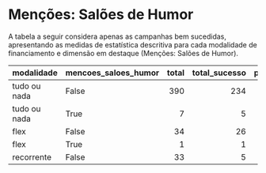 # Menções: Salões de Humor

A tabela a seguir considera apenas as campanhas bem sucedidas, apresentando as medidas
de estatística descritiva para cada modalidade de financiamento e dimensão em destaque
(Menções: Salões de Humor).

| modalidade   | mencoes_saloes_humor   |   total |   total_sucesso |   particip |   taxa_sucesso |   valor_sucesso |   media_sucesso |   std_sucesso |   min_sucesso |   max_sucesso |
|:-------------|:-----------------------|--------:|----------------:|-----------:|---------------:|----------------:|----------------:|--------------:|--------------:|--------------:|
| tudo ou nada | False                  |     390 |             234 |       98,2 |           60,0 |      4.606.508,82 |        19.685,94 |      14.956,96 |        413,39 |      90.252,06 |
| tudo ou nada | True                   |       7 |               5 |        1,8 |           71,4 |        41.133,65 |         8.226,73 |       4.821,69 |       4.561,17 |      16.559,52 |
| flex         | False                  |      34 |              26 |       97,1 |           76,5 |       195.197,80 |         7.507,61 |      16.232,10 |         25,11 |      79.806,29 |
| flex         | True                   |       1 |               1 |        2,9 |          100,0 |         4.707,82 |         4.707,82 |          0,00 |       4.707,82 |       4.707,82 |
| recorrente   | False                  |      33 |               5 |      100,0 |           15,2 |          301,40 |           60,28 |         60,43 |          5,06 |        160,00 |
